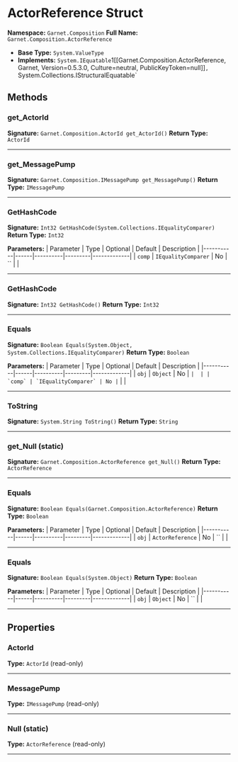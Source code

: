# ActorReference Struct

**Namespace:** `Garnet.Composition`
**Full Name:** `Garnet.Composition.ActorReference`
- **Base Type:** `System.ValueType`
- **Implements:** `System.IEquatable`1[[Garnet.Composition.ActorReference, Garnet, Version=0.5.3.0, Culture=neutral, PublicKeyToken=null]]`, `System.Collections.IStructuralEquatable`

## Methods

### get_ActorId

**Signature:** `Garnet.Composition.ActorId get_ActorId()`
**Return Type:** `ActorId`

---

### get_MessagePump

**Signature:** `Garnet.Composition.IMessagePump get_MessagePump()`
**Return Type:** `IMessagePump`

---

### GetHashCode

**Signature:** `Int32 GetHashCode(System.Collections.IEqualityComparer)`
**Return Type:** `Int32`

**Parameters:**
| Parameter | Type | Optional | Default | Description |
|-----------|------|----------|---------|-------------|
| `comp` | `IEqualityComparer` | No | `` |  |

---

### GetHashCode

**Signature:** `Int32 GetHashCode()`
**Return Type:** `Int32`

---

### Equals

**Signature:** `Boolean Equals(System.Object, System.Collections.IEqualityComparer)`
**Return Type:** `Boolean`

**Parameters:**
| Parameter | Type | Optional | Default | Description |
|-----------|------|----------|---------|-------------|
| `obj` | `Object` | No | `` |  |
| `comp` | `IEqualityComparer` | No | `` |  |

---

### ToString

**Signature:** `System.String ToString()`
**Return Type:** `String`

---

### get_Null (static)

**Signature:** `Garnet.Composition.ActorReference get_Null()`
**Return Type:** `ActorReference`

---

### Equals

**Signature:** `Boolean Equals(Garnet.Composition.ActorReference)`
**Return Type:** `Boolean`

**Parameters:**
| Parameter | Type | Optional | Default | Description |
|-----------|------|----------|---------|-------------|
| `obj` | `ActorReference` | No | `` |  |

---

### Equals

**Signature:** `Boolean Equals(System.Object)`
**Return Type:** `Boolean`

**Parameters:**
| Parameter | Type | Optional | Default | Description |
|-----------|------|----------|---------|-------------|
| `obj` | `Object` | No | `` |  |

---

## Properties

### ActorId

**Type:** `ActorId` (read-only)

---

### MessagePump

**Type:** `IMessagePump` (read-only)

---

### Null (static)

**Type:** `ActorReference` (read-only)

---